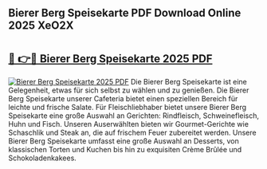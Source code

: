 ## Bierer Berg Speisekarte PDF Download Online 2025 XeO2X

# <h2><a href="http://gcacpx5.nevu.top/?p=Bierer+Berg+Speisekarte">🔗 👉🔴 Bierer Berg Speisekarte 2025 PDF</a></h2>

[![Bierer Berg Speisekarte 2025 PDF](https://i.imgur.com/dBaPXMq.png)](http://gcacpx5.nevu.top/?p=Bierer+Berg+Speisekarte)
Die Bierer Berg Speisekarte ist eine Gelegenheit, etwas für sich selbst zu wählen und zu genießen. Die Bierer Berg Speisekarte unserer Cafeteria bietet einen speziellen Bereich für leichte und frische Salate. Für Fleischliebhaber bietet unsere Bierer Berg Speisekarte eine große Auswahl an Gerichten: Rindfleisch, Schweinefleisch, Huhn und Fisch. Unseren Auserwählten bieten wir Gourmet-Gerichte wie Schaschlik und Steak an, die auf frischem Feuer zubereitet werden. Unsere Bierer Berg Speisekarte umfasst eine große Auswahl an Desserts, von klassischen Torten und Kuchen bis hin zu exquisiten Crème Brûlée und Schokoladenkakees.
